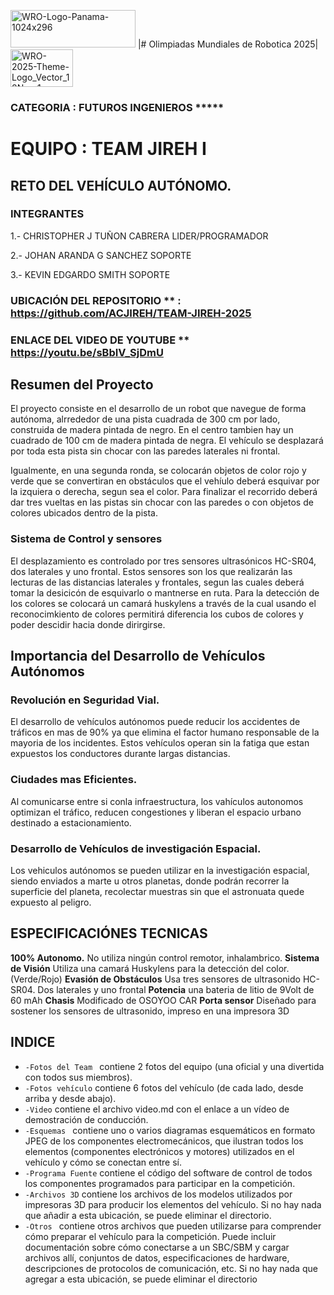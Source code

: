 <img width="200" height="60" alt="WRO-Logo-Panama-1024x296" src="https://github.com/user-attachments/assets/bcaf5c48-5e03-456c-b714-0e667bdd50f8" />  |# Olimpiadas Mundiales de Robotica 2025| <img width="100" height="60" alt="WRO-2025-Theme-Logo_Vector_18Nov-1-1150x885-1-1024x788" src="https://github.com/user-attachments/assets/143291b3-3fcd-4d03-b2f4-2e715255e439" />

### CATEGORIA : FUTUROS INGENIEROS *****

# EQUIPO : TEAM JIREH I
## RETO DEL VEHÍCULO AUTÓNOMO.

### INTEGRANTES 
1.- CHRISTOPHER J TUÑON CABRERA    LIDER/PROGRAMADOR

2.- JOHAN ARANDA G SANCHEZ         SOPORTE

3.- KEVIN EDGARDO SMITH            SOPORTE


### UBICACIÓN DEL REPOSITORIO **  : **https://github.com/ACJIREH/TEAM-JIREH-2025**
### ENLACE DEL VIDEO DE YOUTUBE ** https://youtu.be/sBbIV_SjDmU


## Resumen del Proyecto

El proyecto consiste en el desarrollo de un robot que navegue de forma autónoma, alrrededor de una pista cuadrada de 300 cm por lado, construida de madera pintada de negro. En el centro tambien hay un cuadrado de 100 cm de madera pintada de negra. El vehículo se desplazará por toda esta pista sin chocar con las paredes laterales ni frontal.

Igualmente, en una segunda ronda, se colocarán objetos de color rojo y verde que se convertiran en obstáculos que el vehíulo deberá esquivar por la izquiera o derecha, segun sea el color. Para finalizar el recorrido deberá dar tres vueltas en las pistas sin chocar con las paredes o con objetos de colores ubicados dentro de la pista. 

### Sistema de Control y sensores
El desplazamiento es controlado por tres sensores ultrasónicos HC-SR04, dos laterales y uno frontal. Estos sensores son los que realizarán las lecturas de las distancias laterales y frontales, segun las cuales deberá tomar la desicicón de esquivarlo o mantnerse en ruta. Para la detección de los colores se colocará un camará huskylens a través de la cual usando el reconocimkiento de colores permitirá diferencia los cubos de colores y poder descidir hacia donde dirirgirse.

## Importancia del Desarrollo de Vehículos Autónomos 
### Revolución en Seguridad Vial.
  El desarrollo de vehículos autónomos puede reducir los accidentes de tráficos en mas de 90% ya que elimina el factor humano responsable de la mayoria de los incidentes. Estos vehículos operan sin la fatiga que estan expuestos los conductores durante largas distancias.

### Ciudades mas Eficientes.
Al comunicarse entre si conla infraestructura, los vahículos autonomos optimizan el tráfico, reducen congestiones y liberan el espacio urbano destinado a estacionamiento.

### Desarrollo de Vehículos de investigación Espacial.
Los vehiculos autónomos se pueden utilizar en la investigación espacial, siendo enviados a marte u otros planetas, donde podrán recorrer la superficie del planeta, recolectar muestras sin que el astronuata quede expuesto al peligro.

## ESPECIFICACIÓNES TECNICAS
**100% Autonomo.**  No utiliza ningún control remotor, inhalambrico.
**Sistema de Visión** Utiliza una camará Huskylens para la detección del color. (Verde/Rojo)
**Evasión de Obstáculos** Usa tres sensores de ultrasonido HC-SR04. Dos laterales y uno frontal 
**Potencia** una bateria de litio de 9Volt de 60 mAh
**Chasis** Modificado de OSOYOO CAR
**Porta sensor** Diseñado para sostener los sensores de ultrasonido, impreso en una impresora 3D 



## INDICE
*   `-Fotos del Team ` contiene 2 fotos del equipo (una oficial y una divertida con todos sus miembros).
*   `-Fotos vehículo` contiene 6 fotos del vehículo (de cada lado, desde arriba y desde abajo).
*   `-Video` contiene el archivo video.md con el enlace a un vídeo de demostración de conducción.
*   `-Esquemas ` contiene uno o varios diagramas esquemáticos en formato JPEG de los componentes electromecánicos, que ilustran todos los elementos (componentes electrónicos y motores) utilizados en el vehículo y cómo se conectan entre sí.
*    `-Programa Fuente` contiene el código del software de control de todos los componentes programados para participar en la competición.
*   `-Archivos 3D` contiene los archivos de los modelos utilizados por impresoras 3D para producir los elementos del vehículo. Si no hay nada que añadir a esta ubicación, se puede eliminar el directorio.
*  `-Otros ` contiene otros archivos que pueden utilizarse para comprender cómo preparar el vehículo para la competición. Puede incluir documentación sobre cómo conectarse a un SBC/SBM y cargar archivos allí, conjuntos de datos, especificaciones de hardware, descripciones de protocolos de comunicación, etc. Si no hay nada que agregar a esta ubicación, se puede eliminar el directorio

